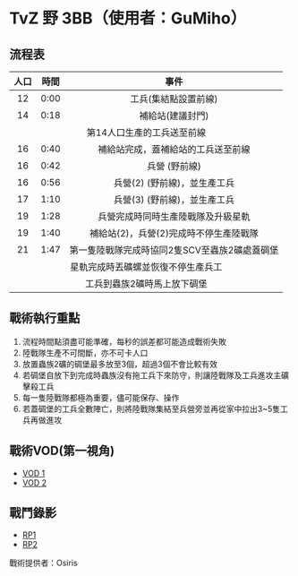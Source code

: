# TvZ 野 3BB（使用者：GuMiho）


## 流程表

<table>
<thead>
<tr>
<th align="center">人口</th>
<th align="center">時間</th>
<th align="center">事件</th>
</tr>
</thead>
<tbody>
<tr>
<td align="center">12</td>
<td align="center">0:00</td>
<td align="center">工兵(集結點設置前線)</td>
</tr>
<tr>
<td align="center">14</td>
<td align="center">0:18</td>
<td align="center">補給站(建議封門)</td>
</tr>
<tr>
<td align="center" colspan="3"> 第14人口生產的工兵送至前線</td>
</tr>
<tr>
<td align="center">16</td>
<td align="center">0:40</td>
<td align="center">補給站完成，蓋補給站的工兵送至前線</td>
</tr>
<tr>
<td align="center">16</td>
<td align="center">0:42</td>
<td align="center">兵營 (野前線)</td>
</tr>
<tr>
<td align="center">16</td>
<td align="center">0:56</td>
<td align="center">兵營(2) (野前線)，並生產工兵</td>
</tr>
<tr>
<td align="center">17</td>
<td align="center">1:10</td>
<td align="center">兵營(3) (野前線)，並生產工兵</td>
</tr>
<tr>
<td align="center">19</td>
<td align="center">1:28</td>
<td align="center">兵營完成時同時生產陸戰隊及升級星軌</td>
</tr>
<tr>
<td align="center">19</td>
<td align="center">1:40</td>
<td align="center">補給站(2)，兵營(2)完成時不停生產陸戰隊</td>
</tr>
<tr>
<td align="center">21</td>
<td align="center">1:47</td>
<td align="center">第一隻陸戰隊完成時協同2隻SCV至蟲族2礦處蓋碉堡</td>
</tr>
<tr>
<td align="center" colspan="3"> 星軌完成時丟礦螺並恢復不停生產兵工</td>
</tr>
<tr>
<td align="center" colspan="3"> 工兵到蟲族2礦時馬上放下碉堡</td>
</tr>
</tbody>
</table>
 
## 戰術執行重點
1. 流程時間點須盡可能準確，每秒的誤差都可能造成戰術失敗
2. 陸戰隊生產不可間斷，亦不可卡人口
3. 放置蟲族2礦的碉堡最多放至3個，超過3個不會比較有效
4. 若碉堡自放下到完成時蟲族沒有拖工兵下來防守，則讓陸戰隊及工兵進攻主礦擊殺工兵
5. 每一隻陸戰隊都極為重要，儘可能保存、操作
6. 若蓋碉堡的工兵全數陣亡，則將陸戰隊集結至兵營旁並再從家中拉出3~5隻工兵再做進攻

## 戰術VOD(第一視角)
+ [VOD 1](https://www.youtube.com/watch?v=tH-_Nn_q8dw)
+ [VOD 2](https://www.youtube.com/watch?v=mPgu0U46Cz4)

## 戰鬥錄影
+ [RP1](https://github.com/starcraftfamily/SCF-Tactics/raw/master/TvZ%E9%87%8E3BB/TVZ_3BB.SC2Replay)
+ [RP2](https://github.com/starcraftfamily/SCF-Tactics/raw/master/TvZ%E9%87%8E3BB/TVZ_3BB_2.SC2Replay)


戰術提供者：Osiris

